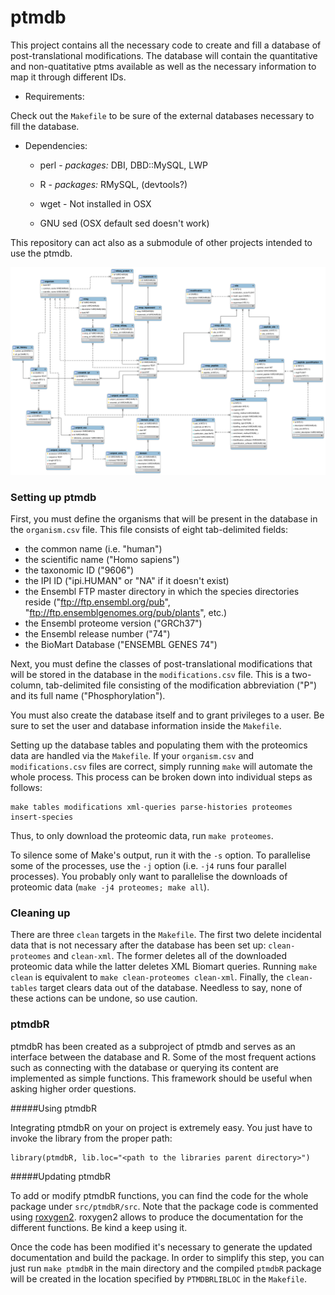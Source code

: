 # ptmdb


This project contains all the necessary code to create and fill a
database of post-translational modifications. The database will
contain the quantitative and non-quatitative ptms available as well as
the necessary information to map it through different IDs.

* Requirements:

Check out the `Makefile` to be sure of the external databases
necessary to fill the database.

* Dependencies:

	* perl - *packages:* DBI, DBD::MySQL, LWP

	* R - *packages:* RMySQL, (devtools?)

	* wget - Not installed in OSX

	* GNU sed (OSX default sed doesn't work)
	
This repository can act also as a submodule of other projects intended
to use the ptmdb.


![Database schema](src/databaseSchema/ptmdb_model.png) 

### Setting up ptmdb

First, you must define the organisms that will be present in the
database in the `organism.csv` file.  This file consists of eight
tab-delimited fields:

* the common name (i.e. "human")
* the scientific name ("Homo sapiens")
* the taxonomic ID ("9606")
* the IPI ID ("ipi.HUMAN" or "NA" if it doesn't exist)
* the Ensembl FTP master directory in which the species directories
  reside ("ftp://ftp.ensembl.org/pub",
  "ftp://ftp.ensemblgenomes.org/pub/plants", etc.)
* the Ensembl proteome version ("GRCh37")
* the Ensembl release number ("74")
* the BioMart Database ("ENSEMBL GENES 74")

Next, you must define the classes of post-translational modifications
that will be stored in the database in the `modifications.csv` file.
This is a two-column, tab-delimited file consisting of the
modification abbreviation ("P") and its full name ("Phosphorylation").

You must also create the database itself and to grant privileges to a
user.  Be sure to set the user and database information inside the
`Makefile`.

Setting up the database tables and populating them with the proteomics
data are handled via the `Makefile`.  If your `organism.csv` and
`modifications.csv` files are correct, simply running `make` will
automate the whole process.  This process can be broken down into
individual steps as follows:

    make tables modifications xml-queries parse-histories proteomes insert-species

Thus, to only download the proteomic data, run `make proteomes`.

To silence some of Make's output, run it with the `-s` option.  To
parallelise some of the processes, use the `-j` option (i.e. `-j4`
runs four parallel processes).  You probably only want to parallelise
the downloads of proteomic data (`make -j4 proteomes; make all`).

### Cleaning up

There are three `clean` targets in the `Makefile`.  The first two
delete incidental data that is not necessary after the database has
been set up: `clean-proteomes` and `clean-xml`.  The former deletes
all of the downloaded proteomic data while the latter deletes XML
Biomart queries.  Running `make clean` is equivalent to `make
clean-proteomes clean-xml`.  Finally, the `clean-tables` target clears
data out of the database.  Needless to say, none of these actions can
be undone, so use caution.

### ptmdbR


ptmdbR has been created as a subproject of ptmdb and serves as an
interface between the database and R. Some of the most frequent
actions such as connecting with the database or querying its content
are implemented as simple functions. This framework should be useful
when asking higher order questions.


#####Using ptmdbR

Integrating ptmdbR on your on project is extremely easy. You just have
to invoke the library from the proper path:

	library(ptmdbR, lib.loc="<path to the libraries parent directory>")


#####Updating ptmdbR

To add or modify ptmdbR functions, you can find the code for the whole
package under `src/ptmdbR/src`. Note that the package code is
commented using
[roxygen2](https://github.com/yihui/roxygen2). roxygen2 allows to
produce the documentation for the different functions. Be kind a keep
using it.

Once the code has been modified it's necessary to generate the updated
documentation and build the package. In order to simplify this step,
you can just run `make ptmdbR` in the main directory and the
compiled `ptmdbR` package will be created in the location specified
by `PTMDBRLIBLOC` in the `Makefile`.
